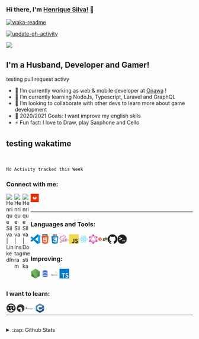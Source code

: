 
### Hi there, I'm [Henrique Silva!](https://github.com/henriquesbezerra) 👋

[![waka-readme](https://github.com/henriquesbezerra/henriquesbezerra/actions/workflows/waka-readme.yml/badge.svg)](https://github.com/henriquesbezerra/henriquesbezerra/actions/workflows/waka-readme.yml)

[![update-gh-activity](https://github.com/henriquesbezerra/henriquesbezerra/actions/workflows/update-gh-activity.yml/badge.svg)](https://github.com/henriquesbezerra/henriquesbezerra/actions/workflows/update-gh-activity.yml)

![](https://visitor-badge.glitch.me/badge?page_id=henriquesbezerra.henriquesbezerra)

## I'm a Husband, Developer and Gamer!

testing pull request activy
<br />

- 🔭 I’m currently working as web & mobile developer at [Onawa](https://www.onawa.me/) !
- 🌱 I’m currently learning NodeJs, Typescript, Laravel and GraphQL
- 👯 I’m looking to collaborate with other devs to learn more about game development
- 🥅 2020/2021 Goals: I want improve my english skils
- ⚡ Fun fact: I love to Draw, play Saxphone and Cello

## testing wakatime

<br />

<!--START_SECTION:activity-->
<!--END_SECTION:activity-->

<!--START_SECTION:waka-->
```text
No Activity tracked this Week
```
<!--END_SECTION:waka-->

### Connect with me:

[<img align="left" alt="Henrique Silva | LinkedIn" width="22px" src="https://cdn.jsdelivr.net/npm/simple-icons@v3/icons/linkedin.svg" />](https://www.linkedin.com/in/henriquesbezerra)[<img align="left" alt="Henrique Silva | Instagram" width="22px" src="https://cdn.jsdelivr.net/npm/simple-icons@v3/icons/instagram.svg" />](https://www.instagram.com/_henri.silva)
[<img align="left" alt="Henrique Silva | Domestika" width="22px" src="https://github.com/henriquesbezerra/henriquesbezerra/blob/master/icons/rocketseat.ico?raw=true" />](https://app.rocketseat.com.br/me/henrique-silva-1567055993)
[<img align="left" alt="Henrique Silva | Domestika" width="22px" src="https://github.com/henriquesbezerra/henriquesbezerra/blob/master/icons/domestika-logo.png?raw=true" />](https://www.domestika.org/pt/henriquesbezerra)


<br /><br />

---


### Languages and Tools:

<img align="left"  alt="Visual Studio Code" title="Visual Studio Code" height="26px" src="https://raw.githubusercontent.com/github/explore/80688e429a7d4ef2fca1e82350fe8e3517d3494d/topics/visual-studio-code/visual-studio-code.png" />
<img align="left"  alt="HTML5" title="HTML5" height="26" src="https://raw.githubusercontent.com/github/explore/80688e429a7d4ef2fca1e82350fe8e3517d3494d/topics/html/html.png" />
<img align="left"  alt="CSS3" title="CSS3" height="26" src="https://raw.githubusercontent.com/github/explore/80688e429a7d4ef2fca1e82350fe8e3517d3494d/topics/css/css.png" />
<img align="left"  alt="Sass" title="Sass" height="26" src="https://raw.githubusercontent.com/github/explore/80688e429a7d4ef2fca1e82350fe8e3517d3494d/topics/sass/sass.png" />
<img align="left"  alt="Javascript" title="Javascript"  height="26" src="https://raw.githubusercontent.com/github/explore/80688e429a7d4ef2fca1e82350fe8e3517d3494d/topics/javascript/javascript.png">
<img align="left"  alt="React" title="React"  height="26" src="https://raw.githubusercontent.com/github/explore/80688e429a7d4ef2fca1e82350fe8e3517d3494d/topics/react/react.png">
<img align="left"  alt="GraphQL" title="GraphQL"  height="26" src="https://raw.githubusercontent.com/github/explore/5c058a388828bb5fde0bcafd4bc867b5bb3f26f3/topics/graphql/graphql.png">
<img align="left"  alt="Git" title="Git" height="26px" src="https://raw.githubusercontent.com/github/explore/80688e429a7d4ef2fca1e82350fe8e3517d3494d/topics/git/git.png" />
<img align="left"  alt="GitHub" title="GitHub" height="26px" src="https://raw.githubusercontent.com/github/explore/78df643247d429f6cc873026c0622819ad797942/topics/github/github.png" />
<img align="left"  alt="Terminal" title="Terminal" height="26px" src="https://raw.githubusercontent.com/github/explore/80688e429a7d4ef2fca1e82350fe8e3517d3494d/topics/terminal/terminal.png" />

<br /><br />


### Improving:

<img align="left"  alt="NodeJS" title="NodeJS" height="26px" src="https://raw.githubusercontent.com/github/explore/80688e429a7d4ef2fca1e82350fe8e3517d3494d/topics/nodejs/nodejs.png" />
<img align="left"  alt="SQL" title="SQL" height="26px" src="https://raw.githubusercontent.com/github/explore/80688e429a7d4ef2fca1e82350fe8e3517d3494d/topics/sql/sql.png" />
<img align="left"  alt="MySQL" title="MySQL" height="26px" src="https://raw.githubusercontent.com/github/explore/80688e429a7d4ef2fca1e82350fe8e3517d3494d/topics/mysql/mysql.png" /> 
<img align="left"  alt="Typescript" title="Typescript" height="26" src="https://raw.githubusercontent.com/github/explore/80688e429a7d4ef2fca1e82350fe8e3517d3494d/topics/typescript/typescript.png">



<br /><br />

### I want to learn:

<img align="left" alt="Rust" title="Rust" height="26px" src="https://raw.githubusercontent.com/github/explore/361e2821e2dea67711cde99c9c40ed357061cf27/topics/rust/rust.png" />
<img align="left" alt="Deno" title="Deno" height="26px" src="https://raw.githubusercontent.com/github/explore/361e2821e2dea67711cde99c9c40ed357061cf27/topics/deno/deno.png" />
<img align="left" alt="MongoDB" title="MongoDB" height="26px" src="https://raw.githubusercontent.com/github/explore/80688e429a7d4ef2fca1e82350fe8e3517d3494d/topics/mongodb/mongodb.png" />
<img align="left" alt="C++" title="C++" height="26px" src="https://raw.githubusercontent.com/github/explore/361e2821e2dea67711cde99c9c40ed357061cf27/topics/cpp/cpp.png" />

<br />

---

<br />

<details>
  <summary>:zap: Github Stats</summary>
  <ul>
    <li>Teste 1234</li>
  </li>

</details>
